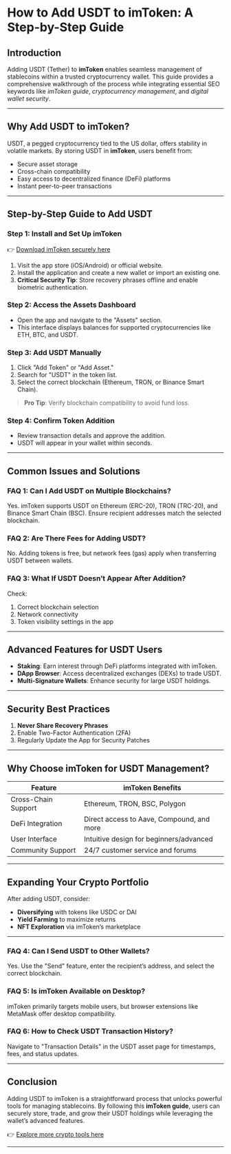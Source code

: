 # How to Add USDT to imToken: A Step-by-Step Guide

## Introduction  
Adding USDT (Tether) to **imToken** enables seamless management of stablecoins within a trusted cryptocurrency wallet. This guide provides a comprehensive walkthrough of the process while integrating essential SEO keywords like *imToken guide*, *cryptocurrency management*, and *digital wallet security*.  

---

## Why Add USDT to imToken?  
USDT, a pegged cryptocurrency tied to the US dollar, offers stability in volatile markets. By storing USDT in **imToken**, users benefit from:  
- Secure asset storage  
- Cross-chain compatibility  
- Easy access to decentralized finance (DeFi) platforms  
- Instant peer-to-peer transactions  

---

## Step-by-Step Guide to Add USDT  

### Step 1: Install and Set Up imToken  
👉 [Download imToken securely here](https://bit.ly/okx-bonus)  
1. Visit the app store (iOS/Android) or official website.  
2. Install the application and create a new wallet or import an existing one.  
3. **Critical Security Tip**: Store recovery phrases offline and enable biometric authentication.  

### Step 2: Access the Assets Dashboard  
- Open the app and navigate to the "Assets" section.  
- This interface displays balances for supported cryptocurrencies like ETH, BTC, and USDT.  

### Step 3: Add USDT Manually  
1. Click "Add Token" or "Add Asset."  
2. Search for "USDT" in the token list.  
3. Select the correct blockchain (Ethereum, TRON, or Binance Smart Chain).  

> **Pro Tip**: Verify blockchain compatibility to avoid fund loss.  

### Step 4: Confirm Token Addition  
- Review transaction details and approve the addition.  
- USDT will appear in your wallet within seconds.  

---

## Common Issues and Solutions  

### FAQ 1: Can I Add USDT on Multiple Blockchains?  
Yes. imToken supports USDT on Ethereum (ERC-20), TRON (TRC-20), and Binance Smart Chain (BSC). Ensure recipient addresses match the selected blockchain.  

### FAQ 2: Are There Fees for Adding USDT?  
No. Adding tokens is free, but network fees (gas) apply when transferring USDT between wallets.  

### FAQ 3: What If USDT Doesn’t Appear After Addition?  
Check:  
1. Correct blockchain selection  
2. Network connectivity  
3. Token visibility settings in the app  

---

## Advanced Features for USDT Users  
- **Staking**: Earn interest through DeFi platforms integrated with imToken.  
- **DApp Browser**: Access decentralized exchanges (DEXs) to trade USDT.  
- **Multi-Signature Wallets**: Enhance security for large USDT holdings.  

---

## Security Best Practices  
1. **Never Share Recovery Phrases**  
2. Enable Two-Factor Authentication (2FA)  
3. Regularly Update the App for Security Patches  

---

## Why Choose imToken for USDT Management?  

| Feature                | imToken Benefits                          |  
|------------------------|-------------------------------------------|  
| Cross-Chain Support    | Ethereum, TRON, BSC, Polygon              |  
| DeFi Integration       | Direct access to Aave, Compound, and more |  
| User Interface         | Intuitive design for beginners/advanced   |  
| Community Support      | 24/7 customer service and forums          |  

---

## Expanding Your Crypto Portfolio  
After adding USDT, consider:  
- **Diversifying** with tokens like USDC or DAI  
- **Yield Farming** to maximize returns  
- **NFT Exploration** via imToken’s marketplace  

---

### FAQ 4: Can I Send USDT to Other Wallets?  
Yes. Use the "Send" feature, enter the recipient’s address, and select the correct blockchain.  

### FAQ 5: Is imToken Available on Desktop?  
imToken primarily targets mobile users, but browser extensions like MetaMask offer desktop compatibility.  

### FAQ 6: How to Check USDT Transaction History?  
Navigate to "Transaction Details" in the USDT asset page for timestamps, fees, and status updates.  

---

## Conclusion  
Adding USDT to imToken is a straightforward process that unlocks powerful tools for managing stablecoins. By following this **imToken guide**, users can securely store, trade, and grow their USDT holdings while leveraging the wallet’s advanced features.  

👉 [Explore more crypto tools here](https://bit.ly/okx-bonus)  

--- 
